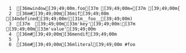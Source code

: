      1	[36mwindow[39;49;00m.foo[37m [39;49;00m=[37m [39;49;00m{
     2	[36m#[39;49;00m[36mif[39;49;00m [34mdefined[39;49;00m([31m__foo__[39;49;00m)
     3	[37m  [39;49;00m[33m'key'[39;49;00m:[37m [39;49;00m[33m'value'[39;49;00m
     4	[36m#[39;49;00m[36mendif[39;49;00m
     5	}
     6	[36m#[39;49;00m[36mliteral[39;49;00m #foo
